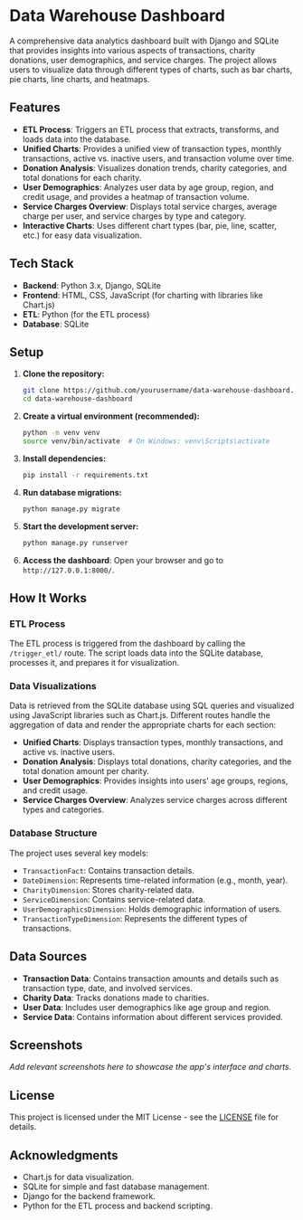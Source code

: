 # Data Warehouse Dashboard

A comprehensive data analytics dashboard built with Django and SQLite that provides insights into various aspects of transactions, charity donations, user demographics, and service charges. The project allows users to visualize data through different types of charts, such as bar charts, pie charts, line charts, and heatmaps.

## Features

- **ETL Process**: Triggers an ETL process that extracts, transforms, and loads data into the database.
- **Unified Charts**: Provides a unified view of transaction types, monthly transactions, active vs. inactive users, and transaction volume over time.
- **Donation Analysis**: Visualizes donation trends, charity categories, and total donations for each charity.
- **User Demographics**: Analyzes user data by age group, region, and credit usage, and provides a heatmap of transaction volume.
- **Service Charges Overview**: Displays total service charges, average charge per user, and service charges by type and category.
- **Interactive Charts**: Uses different chart types (bar, pie, line, scatter, etc.) for easy data visualization.

## Tech Stack

- **Backend**: Python 3.x, Django, SQLite
- **Frontend**: HTML, CSS, JavaScript (for charting with libraries like Chart.js)
- **ETL**: Python (for the ETL process)
- **Database**: SQLite

## Setup

1. **Clone the repository:**

    ```bash
    git clone https://github.com/yourusername/data-warehouse-dashboard.git
    cd data-warehouse-dashboard
    ```

2. **Create a virtual environment (recommended):**

    ```bash
    python -m venv venv
    source venv/bin/activate  # On Windows: venv\Scripts\activate
    ```

3. **Install dependencies:**

    ```bash
    pip install -r requirements.txt
    ```

4. **Run database migrations:**

    ```bash
    python manage.py migrate
    ```

5. **Start the development server:**

    ```bash
    python manage.py runserver
    ```

6. **Access the dashboard**: Open your browser and go to `http://127.0.0.1:8000/`.

## How It Works

### ETL Process
The ETL process is triggered from the dashboard by calling the `/trigger_etl/` route. The script loads data into the SQLite database, processes it, and prepares it for visualization.

### Data Visualizations
Data is retrieved from the SQLite database using SQL queries and visualized using JavaScript libraries such as Chart.js. Different routes handle the aggregation of data and render the appropriate charts for each section:

- **Unified Charts**: Displays transaction types, monthly transactions, and active vs. inactive users.
- **Donation Analysis**: Displays total donations, charity categories, and the total donation amount per charity.
- **User Demographics**: Provides insights into users' age groups, regions, and credit usage.
- **Service Charges Overview**: Analyzes service charges across different types and categories.

### Database Structure
The project uses several key models:

- `TransactionFact`: Contains transaction details.
- `DateDimension`: Represents time-related information (e.g., month, year).
- `CharityDimension`: Stores charity-related data.
- `ServiceDimension`: Contains service-related data.
- `UserDemographicsDimension`: Holds demographic information of users.
- `TransactionTypeDimension`: Represents the different types of transactions.

## Data Sources

- **Transaction Data**: Contains transaction amounts and details such as transaction type, date, and involved services.
- **Charity Data**: Tracks donations made to charities.
- **User Data**: Includes user demographics like age group and region.
- **Service Data**: Contains information about different services provided.

## Screenshots

*Add relevant screenshots here to showcase the app's interface and charts.*

## License

This project is licensed under the MIT License - see the [LICENSE](LICENSE) file for details.

## Acknowledgments

- Chart.js for data visualization.
- SQLite for simple and fast database management.
- Django for the backend framework.
- Python for the ETL process and backend scripting.

